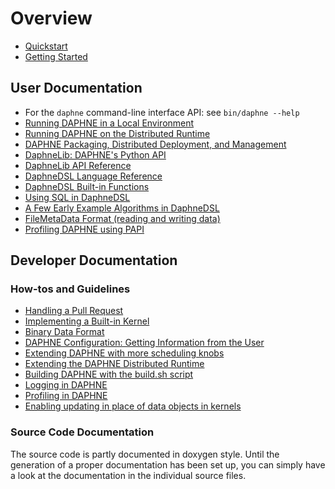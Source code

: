 # Overview

- [Quickstart](/doc/Quickstart.md)
- [Getting Started](/doc/GettingStarted.md)

## User Documentation

- For the `daphne` command-line interface API: see `bin/daphne --help`
- [Running DAPHNE in a Local Environment](/doc/RunningDaphneLocally.md)
- [Running DAPHNE on the Distributed Runtime](/doc/DistributedRuntime.md)
- [DAPHNE Packaging, Distributed Deployment, and Management](/doc/Deploy.md)
- [DaphneLib: DAPHNE&#39;s Python API](/doc/DaphneLib/Overview.md)
- [DaphneLib API Reference](/doc/DaphneLib/APIRef.md)
- [DaphneDSL Language Reference](/doc/DaphneDSL/LanguageRef.md)
- [DaphneDSL Built-in Functions](/doc/DaphneDSL/Builtins.md)
- [Using SQL in DaphneDSL](/doc/tutorial/sqlTutorial.md)
- [A Few Early Example Algorithms in DaphneDSL](/scripts/algorithms/)
- [FileMetaData Format (reading and writing data)](/doc/FileMetaDataFormat.md)
- [Profiling DAPHNE using PAPI](/doc/Profiling.md)

## Developer Documentation

### How-tos and Guidelines

- [Handling a Pull Request](/doc/development/HandlingPRs.md)
- [Implementing a Built-in Kernel](/doc/development/ImplementBuiltinKernel.md)
- [Binary Data Format](/doc/BinaryFormat.md)
- [DAPHNE Configuration: Getting Information from the User](/doc/Config.md)
- [Extending DAPHNE with more scheduling knobs](/doc/development/ExtendingSchedulingKnobs.md)
- [Extending the DAPHNE Distributed Runtime](/doc/development/ExtendingDistributedRuntime.md)
- [Building DAPHNE with the build.sh script](/doc/development/BuildingDaphne.md)
- [Logging in DAPHNE](/doc/development/Logging.md)
- [Profiling in DAPHNE](/doc/development/Profling.md)
- [Enabling updating in place of data objects in kernels](/doc/development/EnablingInPlaceUpdates.md)

### Source Code Documentation

The source code is partly documented in doxygen style.
Until the generation of a proper documentation has been set up, you can simply have a look at the documentation in the individual source files.
